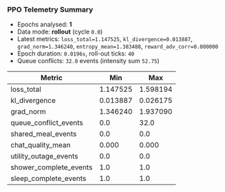 ### PPO Telemetry Summary

- Epochs analysed: **1**
- Data mode: **rollout** (cycle `0.0`)
- Latest metrics: `loss_total=1.147525`, `kl_divergence=0.013887`, `grad_norm=1.346240`, `entropy_mean=1.383488`, `reward_adv_corr=0.000000`
- Epoch duration: `0.0196s`, roll-out ticks: `40`
- Queue conflicts: `32.0` events (intensity sum `52.75`)

| Metric | Min | Max |
| --- | --- | --- |
| loss_total | 1.147525 | 1.598194 |
| kl_divergence | 0.013887 | 0.026175 |
| grad_norm | 1.346240 | 1.937090 |
| queue_conflict_events | 0.0 | 32.0 |
| shared_meal_events | 0.0 | 0.0 |
| chat_quality_mean | 0.000 | 0.000 |
| utility_outage_events | 0.0 | 0.0 |
| shower_complete_events | 1.0 | 1.0 |
| sleep_complete_events | 1.0 | 1.0 |
